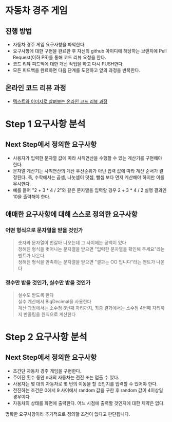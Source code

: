# 자동차 경주 게임
## 진행 방법
* 자동차 경주 게임 요구사항을 파악한다.
* 요구사항에 대한 구현을 완료한 후 자신의 github 아이디에 해당하는 브랜치에 Pull Request(이하 PR)를 통해 코드 리뷰 요청을 한다.
* 코드 리뷰 피드백에 대한 개선 작업을 하고 다시 PUSH한다.
* 모든 피드백을 완료하면 다음 단계를 도전하고 앞의 과정을 반복한다.

## 온라인 코드 리뷰 과정
* [텍스트와 이미지로 살펴보는 온라인 코드 리뷰 과정](https://github.com/next-step/nextstep-docs/tree/master/codereview)

# Step 1 요구사항 분석

## Next Step에서 정의한 요구사항

- 사용자가 입력한 문자열 값에 따라 사칙연산을 수행할 수 있는 계산기를 구현해야 한다.
- 문자열 계산기는 사칙연산의 계산 우선순위가 아닌 입력 값에 따라 계산 순서가 결정된다. 즉, 수학에서는 곱셈, 나눗셈이 덧셈, 뺄셈 보다 먼저 계산해야 하지만 이를 무시한다.
- 예를 들어 "2 + 3 * 4 / 2"와 같은 문자열을 입력할 경우 2 + 3 * 4 / 2 실행 결과인 10을 출력해야 한다.

## 애매한 요구사항에 대해 스스로 정의한 요구사항

### 어떤 형식으로 문자열을 받을 것인가

> 숫자와 문자열이 번갈아 나오는데 그 사이에는 공백이 있다 \
> 정해진 형식을 벗어나는 문자열을 받으면 "입력한 문자열을 확인해 주세요"라는 멘트가 나온다 \
> 정해진 형식을 만족하는 문자열을 받으면 "결과는 OO 입니다"라는 멘트가 나온다

### 정수만 받을 것인가, 실수만 받을 것인가
> 실수도 받도록 한다 \
> 실수 계산에서 BigDecimal을 사용한다 \
> 계산 과정에서는 소수점 8번째 자리까지, 최종 결과에서는 소수점 4번째 자리까지 반올림을 원칙으로 계산한다

# Step 2 요구사항 분석

## Next Step에서 정의한 요구사항

- 초간단 자동차 경주 게임을 구현한다.
- 주어진 횟수 동안 n대의 자동차는 전진 또는 멈출 수 있다.
- 사용자는 몇 대의 자동차로 몇 번의 이동을 할 것인지를 입력할 수 있어야 한다.
- 전진하는 조건은 0에서 9 사이에서 random 값을 구한 후 random 값이 4이상일 경우이다.
- 자동차의 상태를 화면에 출력한다. 어느 시점에 출력할 것인지에 대한 제약은 없다.

명확한 요구사항이라 추가적으로 정의할 조건이 없다고 판단됩니다.